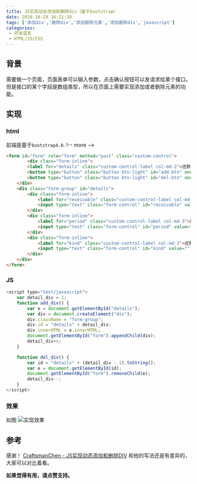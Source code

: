 ```yaml
---
title: JS实现动态添加和删除div（基于bootstrap）
date: 2018-10-29 16:21:39
tags: ['添加div','删除div','添加删除元素','添加删除div','javascript']
categories: 
 - 开发语言
 - HTML/JS/CSS
---
```


## 背景
需要做一个页面，页面表单可以输入参数，点击确认按钮可以发请求给某个接口。但是接口的某个字段是数组类型，所以在页面上需要实现添加或者删除元素的功能。
## 实现
### html
前端是基于`bootstrap4.0`.
!-- more -->
```html
<form id="form" role="form" method="post" class="custom-control">
        <div class="form-inline">
        <label for="details" class="custom-control-label col-md-2">还款明细</label>
        <button type="button" class="button btn-light" id="add-btn" onclick="add_div()">添加明细</button>
        <button type="button" class="button btn-light" id="del-btn" onclick="del_div()">删除明细</button>
    </div>
    <div class="form-group" id="details">
        <div class="form-inline">
            <label for="receivable" class="custom-control-label col-md-3">应收金额</label>
            <input type="text" class="form-control" id="receivable" value="" placeholder="应收金额 单位分"/>
        </div>
        <div class="form-inline">
            <label for="period" class="custom-control-label col-md-3">还款期数</label>
            <input type="text" class="form-control" id="period" value="" placeholder="还款期数"/>
        </div>
        <div class="form-inline">
            <label for="kind" class="custom-control-label col-md-3">还款科目</label>
            <input type="text" class="form-control" id="kind" value="" placeholder="还款科目"/>
        </div>
    </div>
</form>
```

### JS

```javascript
<script type="text/javascript">
    var detail_div = 1;
    function add_div() {
        var e = document.getElementById("details");
        var div = document.createElement("div");
        div.className = "form-group";
        div.id = "details" + detail_div;
        div.innerHTML = e.innerHTML;
        document.getElementById("form").appendChild(div);
        detail_div++;
    }

    function del_div() {
        var id = "details" + (detail_div - 1).toString();
        var e = document.getElementById(id);
        document.getElementById("form").removeChild(e);
        detail_div--;
    }
</script>
```

### 效果
如图
![实现效果](https://img-blog.csdnimg.cn/2018102916193475.gif)
## 参考
感谢！
[CraftsmanChen - JS实现动态添加和删除DIV](https://blog.csdn.net/cfl20121314/article/details/17092615)
和他的写法还是有差异的，大家可以对比着看。

**如果觉得有用，请点赞支持。**